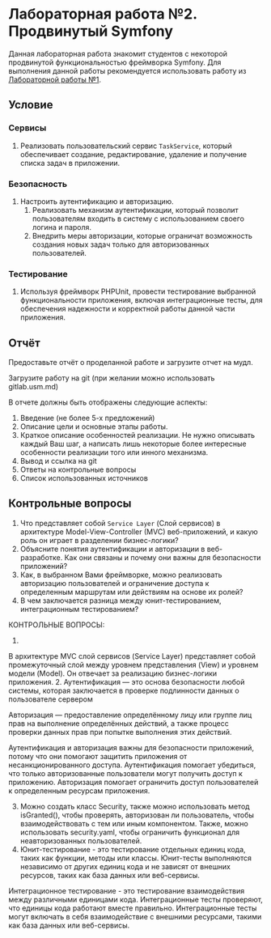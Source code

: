 # Лабораторная работа №2. Продвинутый Symfony

Данная лабораторная работа знакомит студентов с некоторой продвинутой функциональностью фреймворка Symfony. Для выполнения данной работы рекомендуется использовать работу из [Лабораторной работы №1](../lab1/fwad01.ru.md).

## Условие

### Сервисы

1. Реализовать пользовательский сервис `TaskService`, который обеспечивает создание, редактирование, удаление и получение списка задач в приложении.

### Безопасность

1. Настроить аутентификацию и авторизацию.
   1. Реализовать механизм аутентификации, который позволит пользователям входить в систему с использованием своего логина и пароля.
   2. Внедрить меры авторизации, которые ограничат возможность создания новых задач только для авторизованных пользователей.

### Тестирование

1. Используя фреймворк PHPUnit, провести тестирование выбранной функциональности приложения, включая интеграционные тесты, для обеспечения надежности и корректной работы данной части приложения.
   
## Отчёт

Предоставьте отчёт о проделанной работе и загрузите отчет на мудл.

Загрузите работу на git (при желании можно использовать gitlab.usm.md)

В отчете должны быть отображены следующие аспекты:

1. Введение (не более 5-х предложений)
2. Описание цели и основные этапы работы.
3. Краткое описание особенностей реализации. Не нужно описывать каждый Ваш шаг, а написать лишь некоторые более интересные особенности реализации того или инного механизма.
4. Вывод и ссылка на git
5. Ответы на контрольные вопросы
6. Список использованных источников

## Контрольные вопросы
1. Что представляет собой `Service Layer` (Слой сервисов) в архитектуре Model-View-Controller (MVC) веб-приложений, и какую роль он играет в разделении бизнес-логики?
2. Объясните понятия аутентификации и авторизации в веб-разработке. Как они связаны и почему они важны для безопасности приложений?
3. Как, в выбранном Вами фреймворке, можно реализовать авторизацию пользователей и ограничение доступа к определенным маршрутам или действиям на основе их ролей?
4. В чем заключается разница между юнит-тестированием, интеграционным тестированием?



КОНТРОЛЬНЫЕ ВОПРОСЫ:

1.
В архитектуре MVC слой сервисов (Service Layer) представляет собой промежуточный слой между уровнем представления (View) и уровнем модели (Model). Он отвечает за реализацию бизнес-логики приложения.
2. Аутентификация — это основа  безопасности любой системы, которая заключается в проверке подлинности данных о пользователе сервером

Авторизация — предоставление определённому лицу или группе лиц прав на выполнение определённых действий, а также процесс проверки данных прав при попытке выполнения этих действий.

Аутентификация и авторизация важны для безопасности приложений, потому что они помогают защитить приложения от несанкционированного доступа. Аутентификация помогает убедиться, что только авторизованные пользователи могут получить доступ к приложению. Авторизация помогает ограничить доступ пользователей к определенным ресурсам приложения.



3. Можно создать класс Security, также можно использовать метод isGranted(), чтобы проверять, авторизован ли пользователь, чтобы взаимодействовать с тем или иным компонентом. Также, можно использовать
   security.yaml, чтобы ограничить функционал для неавторизованных пользователей.
4. Юнит-тестирование - это тестирование отдельных единиц кода, таких как функции, методы или классы. Юнит-тесты выполняются независимо от других единиц кода и не зависят от внешних ресурсов, таких как база данных или веб-сервисы.

Интеграционное тестирование - это тестирование взаимодействия между различными единицами кода. Интеграционные тесты проверяют, что единицы кода работают вместе правильно. Интеграционные тесты могут включать в себя взаимодействие с внешними ресурсами, такими как база данных или веб-сервисы.
